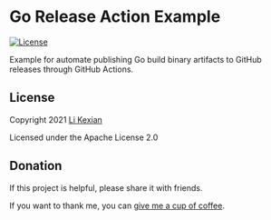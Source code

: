 # Go Release Action Example

[![License](https://img.shields.io/badge/license-Apache%202.0-blue.svg)](LICENSE)

Example for automate publishing Go build binary artifacts to GitHub releases through GitHub Actions.

## License

Copyright 2021 [Li Kexian](https://www.likexian.com/)

Licensed under the Apache License 2.0

## Donation

If this project is helpful, please share it with friends.

If you want to thank me, you can [give me a cup of coffee](https://www.likexian.com/donate/).
